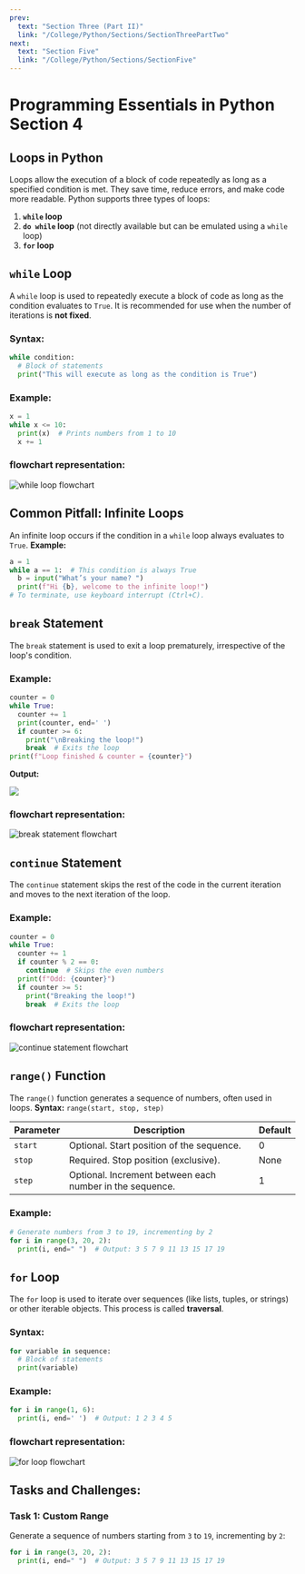 ```yaml
---
prev:
  text: "Section Three (Part II)"
  link: "/College/Python/Sections/SectionThreePartTwo"
next:
  text: "Section Five"
  link: "/College/Python/Sections/SectionFive"
---
```


# Programming Essentials in Python Section 4

## Loops in Python

Loops allow the execution of a block of code repeatedly as long as a specified condition is met. They save time, reduce errors, and make code more readable. Python supports three types of loops:

1. **`while` loop**
2. **`do while` loop** (not directly available but can be emulated using a `while` loop)
3. **`for` loop**

## `while` Loop

A `while` loop is used to repeatedly execute a block of code as long as the condition evaluates to `True`.
It is recommended for use when the number of iterations is **not fixed**.

### Syntax:

```python
while condition:
  # Block of statements
  print("This will execute as long as the condition is True")
```

### Example:

```python
x = 1
while x <= 10:
  print(x)  # Prints numbers from 1 to 10
  x += 1
```

### flowchart representation:

![while loop flowchart](../imgs/figure1.png)

## Common Pitfall: Infinite Loops

An infinite loop occurs if the condition in a `while` loop always evaluates to `True`.
**Example:**

```python
a = 1
while a == 1:  # This condition is always True
  b = input("What’s your name? ")
  print(f"Hi {b}, welcome to the infinite loop!")
# To terminate, use keyboard interrupt (Ctrl+C).
```

## `break` Statement

The `break` statement is used to exit a loop prematurely, irrespective of the loop's condition.

### Example:

```python
counter = 0
while True:
  counter += 1
  print(counter, end=' ')
  if counter >= 6:
    print("\nBreaking the loop!")
    break  # Exits the loop
print(f"Loop finished & counter = {counter}")
```

**Output:**

![](../imgs/code25.png)

### flowchart representation:

![break statement flowchart](../imgs/figure2.png)

## `continue` Statement

The `continue` statement skips the rest of the code in the current iteration and moves to the next iteration of the loop.

### Example:

```python
counter = 0
while True:
  counter += 1
  if counter % 2 == 0:
    continue  # Skips the even numbers
  print(f"Odd: {counter}")
  if counter >= 5:
    print("Breaking the loop!")
    break  # Exits the loop
```

### flowchart representation:

![continue statement flowchart](../imgs/figure3.png)

## `range()` Function

The `range()` function generates a sequence of numbers, often used in loops.
**Syntax:** `range(start, stop, step)`

| Parameter | Description                                              | Default |
| --------- | -------------------------------------------------------- | ------- |
| `start`   | Optional. Start position of the sequence.                | 0       |
| `stop`    | Required. Stop position (exclusive).                     | None    |
| `step`    | Optional. Increment between each number in the sequence. | 1       |

### Example:

```python
# Generate numbers from 3 to 19, incrementing by 2
for i in range(3, 20, 2):
  print(i, end=" ")  # Output: 3 5 7 9 11 13 15 17 19
```

## `for` Loop

The `for` loop is used to iterate over sequences (like lists, tuples, or strings) or other iterable objects. This process is called **traversal**.

### Syntax:

```python
for variable in sequence:
  # Block of statements
  print(variable)
```

### Example:

```python
for i in range(1, 6):
  print(i, end=' ')  # Output: 1 2 3 4 5
```

### flowchart representation:

![for loop flowchart](../imgs/figure4.png)

## Tasks and Challenges:

### Task 1: Custom Range

Generate a sequence of numbers starting from `3` to `19`, incrementing by `2`:

```python
for i in range(3, 20, 2):
  print(i, end=" ")  # Output: 3 5 7 9 11 13 15 17 19
```
